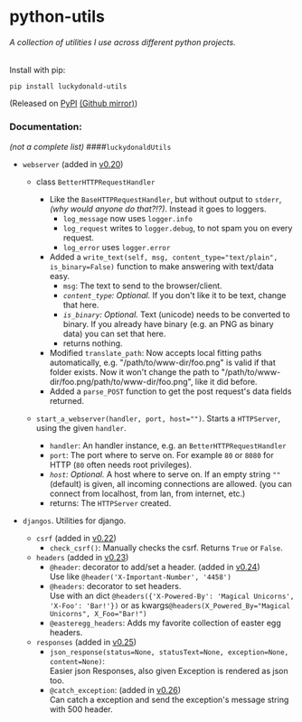 # python-utils
###### A collection of utilities I use across different python projects.

Install with pip:
```shell
pip install luckydonald-utils
```    
 

(Released on [PyPI](https://pypi.python.org/pypi/luckydonald-utils) [(Github mirror)](https://github.com/luckydonald/python-utils/releases/))

### Documentation:
*(not a complete list)*
####```luckydonaldUtils```
- ```webserver``` (added in [v0.20](https://github.com/luckydonald/python-utils/releases/tag/v0.20))
	- class ```BetterHTTPRequestHandler```
		- Like the ```BaseHTTPRequestHandler```, but without output to ```stderr```, *(why would anyone do that?!?)*. Instead it goes to loggers.
			- ```log_message``` now uses ```logger.info```
			- ```log_request``` writes to ```logger.debug```, to not spam you on every request.
			- ```log_error``` uses ```logger.error```
		- Added a ```write_text(self, msg, content_type="text/plain", is_binary=False)``` function to make answering with text/data easy.
			- ```msg```: The text to send to the browser/client.
			- *```content_type```: Optional.* If you don't like it to be text, change that here.
			- *```is_binary```: Optional.* Text (unicode) needs to be converted to binary. If you already have binary (e.g. an PNG as binary data) you can set that here.
			- returns nothing.
		- Modified ```translate_path```: Now accepts local fitting paths automatically,
		e.g. "/path/to/www-dir/foo.png" is valid if that folder exists. Now it won't change the path to "/path/to/www-dir/foo.png/path/to/www-dir/foo.png", like it did before.
		- Added a ```parse_POST``` function to get the post request's data fields returned.
		
	- ```start_a_webserver(handler, port, host="")```. 	Starts a ```HTTPServer```, using the given ```handler```.
		- ```handler```: An handler instance, e.g. an ```BetterHTTPRequestHandler```
		- ```port```: The port where to serve on. For example ```80``` or ```8080``` for HTTP (```80``` often needs root privileges).
		- *```host```: Optional.* A host where to serve on. If an empty string ```""``` (default) is given, all incoming connections are allowed. (you can connect from localhost, from lan, from internet, etc.)
		- returns: The ```HTTPServer``` created.
		
- ```djangos```. Utilities for django.
	- ```csrf``` (added in [v0.22](https://github.com/luckydonald/python-utils/releases/tag/v0.22))
		- ```check_csrf()```: Manually checks the csrf. Returns ```True``` or ```False```.
	- ```headers```  (added in [v0.23](https://github.com/luckydonald/python-utils/releases/tag/v0.23))
		- ```@header```: decorator to add/set a header. (added in [v0.24](https://github.com/luckydonald/python-utils/releases/tag/v0.24))     
			Use like ```@header('X-Important-Number', '4458')```
		- ```@headers```: decorator to set headers.    
			Use with an dict ```@headers({'X-Powered-By': 'Magical Unicorns', 'X-Foo': 'Bar!'})``` or as kwargs```@headers(X_Powered_By="Magical Unicorns", X_Foo="Bar!")```
		- ```@easteregg_headers```: Adds my favorite collection of easter egg headers.    
	- ```responses``` (added in [v0.25](https://github.com/luckydonald/python-utils/releases/tag/v0.25))
		- ```json_response(status=None, statusText=None, exception=None, content=None)```:    
			Easier json Responses, also given Exception is rendered as json too.    
		- ```@catch_exception```: (added in [v0.26](https://github.com/luckydonald/python-utils/releases/tag/v0.26))    
	 		Can catch a exception and send the exception's message string with 500 header. 